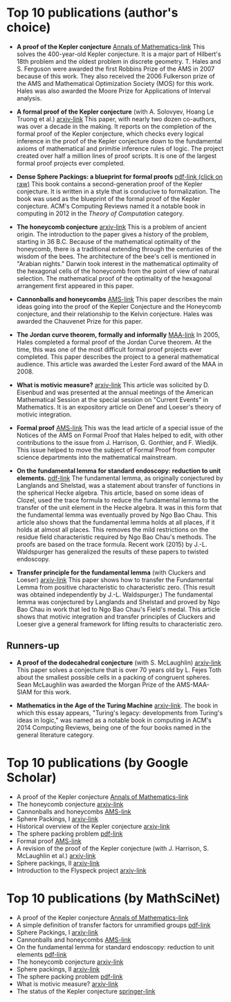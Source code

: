 # Top 10 publications (author's choice)

+ **A proof of the Kepler conjecture** [Annals of Mathematics-link](http://annals.math.princeton.edu/wp-content/uploads/annals-v162-n3-p01.pdf)
This solves the 400-year-old Kepler conjecture.  It is a major part of Hilbert's 18th problem and the oldest problem in discrete geometry.  T. Hales and S. Ferguson were awarded the first Robbins Prize of the AMS in 2007 because of this work.  They also received the 2006 Fulkerson prize of the AMS and Mathematical Optimization Society (MOS) for this work.  Hales was also awarded the Moore Prize for Applications of Interval analysis.

+ **A formal proof of the Kepler conjecture** (with A. Solovyev, Hoang Le Truong et al.) [arxiv-link](http://arxiv.org/abs/1501.02155) This paper, with nearly two dozen co-authors, was over a decade in the making.  It reports on the completion of the formal proof of the Kepler conjecture, which checks every logical inference in the proof of the Kepler conjecture down to the fundamental axioms of mathematical and primitie inference rules of logic.  The project created over half a million lines of proof scripts.  It is one of the largest formal proof projects ever completed.

+ **Dense Sphere Packings: a blueprint for formal proofs** [pdf-link (click on raw)](https://github.com/flyspeck/flyspeck/blob/master/downloads/DenseSpherePackings.pdf) This book contains a second-generation proof of the Kepler conjecture.  It is written in a style that is conducive to formalization.  The book was used as the blueprint of the formal proof of the Kepler conjecture.  ACM's Computing Reviews named it a notable book in computing in 2012 in the *Theory of Computation* category.

+ **The honeycomb conjecture** [arxiv-link](http://arxiv.org/abs/math/9906042)
This is a problem of ancient origin.  The introduction to the paper gives a history of the problem, starting in 36 B.C.  Because of the mathematical optimality of the honeycomb, there is a traditional extending through the centuries of the wisdom of the bees.  The architecture of the bee's cell is mentioned in "Arabian nights."  Darwin took interest in the mathematical optimality of the hexagonal cells of the honeycomb from the point of view of natural selection.  The mathematical proof of the optimality of the hexagonal arrangement first appeared in this paper.


+ **Cannonballs and honeycombs** [AMS-link](http://www.ams.org/notices/200004/fea-hales.pdf)
This paper describes the main ideas going into the proof of the Kepler Conjecture and the Honeycomb conjecture, and their relationship to the Kelvin conjecture.  Hales was awarded the Chauvenet Prize for this paper.

+ **The Jordan curve theorem, formally and informally** [MAA-link](https://www.maa.org/sites/default/files/pdf/upload_library/22/Ford/hales882.pdf)   In 2005, Hales completed a formal proof of the Jordan Curve theorem.  At the time, this was one of the most difficult formal proof projects ever completed.  This paper describes the project to a general mathematical audience.  This article was awarded the Lester Ford award of the MAA in 2008.

+ **What is motivic measure?** [arxiv-link](http://arxiv.org/abs/math/0312229) This article was solicited by D. Eisenbud and was presented at the annual meetings of the American Mathematical Session at the special session on "Current Events" in Mathematics.  It is an expository article on Denef and Loeser's theory of motivic integration.

+ **Formal proof** [AMS-link](http://www.ams.org/notices/200811/tx081101370p.pdf) This was the lead article of a special issue of the Notices of the AMS on Formal Proof that Hales helped to edit, with other contributions to the issue from J. Harrison, G. Gonthier, and F. Wiedijk.  This issue helped to move the subject of Formal Proof from computer science departments into the mathematical mainstream.

+ **On the fundamental lemma for standard endoscopy: reduction to unit elements.** [pdf-link](langlands-program/fundamental-lemma-standard-endoscopy/fundamental-lemma-standard-endoscopy-reduction-scan.pdf)
The fundamental lemma, as originally conjectured by Langlands and Shelstad, was a statement about transfer
of functions in the spherical Hecke algebra.  This article, based on some ideas of Clozel, used the trace
formula to reduce the fundamental lemma to the transfer of the unit element in the Hecke algebra.  It was
in this form that the fundamental lemma was eventually proved by Ngo Bao Chau.  This article also
shows that the fundamental lemma holds at all places, if it holds at almost all places.  This removes the
mild restrictions on the residue field characteristic required by Ngo Bao Chau's methods.  The proofs
are based on the trace formula.  Recent work (2015) by J.-L. Waldspurger has generalized the results of
these papers to twisted endoscopy.

+ **Transfer principle for the fundamental lemma** (with Cluckers and Loeser) [arxiv-link](http://arxiv.org/abs/0712.0708)
This paper shows how to transfer the Fundamental Lemma from positive characteristic to characteristic zero.
(This result was obtained independently by J.-L. Waldspurger.)
The fundamental lemma was conjectured by Langlands and Shelstad and proved by Ngo Bao Chau in work
that led to Ngo Bao Chau's Field's medal.  This article shows that motivic integration and transfer principles
of Cluckers and Loeser give a general framework for lifting results to characteristic zero.

## Runners-up

+ **A proof of the dodecahedral conjecture** (with S. McLaughlin) [arxiv-link](http://arxiv.org/abs/math/9811079) This paper solves a conjecture that is over 70 years old by L. Fejes Toth about the smallest possible cells in a packing of congruent spheres.  Sean McLaughlin was awarded the Morgan Prize of the AMS-MAA-SIAM for this work.

+ **Mathematics in the Age of the Turing Machine** [arxiv-link](http://arxiv.org/abs/1302.2898). The book in which this essay appears, "Turing's legacy: developments from Turing's ideas in logic," was named as a notable book in computing in ACM's 2014 Computing Reviews, being one of the four books named in the general literature category.

# Top 10 publications (by Google Scholar)

+ A proof of the Kepler conjecture [Annals of Mathematics-link](http://annals.math.princeton.edu/wp-content/uploads/annals-v162-n3-p01.pdf)
+ The honeycomb conjecture [arxiv-link](http://arxiv.org/abs/math/9906042)
+ Cannonballs and honeycombs [AMS-link](http://www.ams.org/notices/200004/fea-hales.pdf)
+ Sphere Packings, I [arxiv-link](http://arxiv.org/abs/math/9811073)
+ Historical overview of the Kepler conjecture [arxiv-link](http://arxiv.org/abs/math/9811071)
+ The sphere packing problem [pdf-link](geometry/sphere-packing-problem/sphere-packing-problem-scan.pdf)
+ Formal proof [AMS-link](http://www.ams.org/notices/200811/tx081101370p.pdf)
+ A revision of the proof of the Kepler conjecture (with J. Harrison, S. McLaughlin et al.) [arxiv-link](http://arxiv.org/abs/0902.0350)
+ Sphere packings, II [arxiv-link](http://arxiv.org/abs/math/9811074)
+ Introduction to the Flyspeck project [arxiv-link](http://drops.dagstuhl.de/opus/volltexte/2006/432/)

# Top 10 publications (by MathSciNet)

+ A proof of the Kepler conjecture [Annals of Mathematics-link](http://annals.math.princeton.edu/wp-content/uploads/annals-v162-n3-p01.pdf)
+ A simple definition of transfer factors for unramified groups [pdf-link](langlands-program/simple-definition-transfer-factors/simple-definition-transfer-factors-unramified-groups-scan.pdf)
+ Sphere Packings, I [arxiv-link](http://arxiv.org/abs/math/9811073)
+ Cannonballs and honeycombs [AMS-link](http://www.ams.org/notices/200004/fea-hales.pdf)
+ On the fundamental lemma for standard endoscopy: reduction to unit elements  [pdf-link](langlands-program/fundamental-lemma-standard-endoscopy/fundamental-lemma-standard-endoscopy-reduction-scan.pdf)
+ The honeycomb conjecture [arxiv-link](http://arxiv.org/abs/math/9906042)
+ Sphere packings, II [arxiv-link](http://arxiv.org/abs/math/9811074)
+ The sphere packing problem [pdf-link](geometry/sphere-packing-problem/sphere-packing-problem-scan.pdf)
+ What is motivic measure? [arxiv-link](http://arxiv.org/abs/math/0312229)
+ The status of the Kepler conjecture [springer-link](http://link.springer.com/article/10.1007%2FBF03024356)



